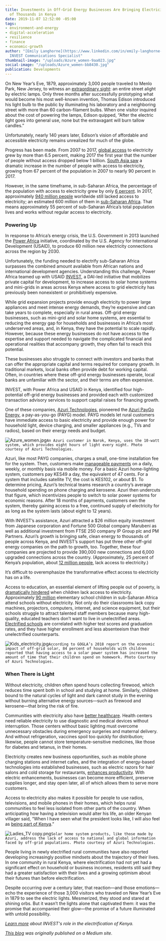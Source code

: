 ```yaml
---
title: Investments in Off-Grid Energy Businesses Are Bringing Electricity to Hundreds
  of Thousands in Kenya
date: 2019-11-07 12:52:00 -05:00
tags:
- environment-and-energy
- digital-acceleration
- resilience
- finance
- economic-growth
author: "[Emily Langhorne](https://www.linkedin.com/in/emily-langhorne-6307b956/),
  INVEST Communications Specialist"
thumbnail-image: "/uploads/Azure_women-9aa023.jpg"
social-image: "/uploads/Azure_women-bb8430.jpg"
publication: Developments
---
```


On New Year’s Eve, 1879, approximately 3,000 people traveled to Menlo Park, New Jersey, to witness an [extraordinary sight](https://www.history.com/news/when-edison-turned-night-into-day): an entire street alight by electric lamps. Only three months after successfully prototyping what would become his most well-known invention, Thomas Edison introduced his light bulb to the public by illuminating his laboratory and a neighboring street with more than 60 carbon-filament bulbs. When one visitor inquired about the cost of powering the lamps, Edison quipped, “After the electric light goes into general use, none but the extravagant will burn tallow candles.”

Unfortunately, nearly 140 years later, Edison’s vision of affordable and accessible electricity remains unrealized for much of the globe.





Progress has been made. From 2007 to 2017, [global access](https://data.worldbank.org/indicator/eg.elc.accs.zs?end=2017&start=2007) to electricity grew by more than 6.5 percent, making 2017 the first year that the number of people without access dropped below 1 billion. [South Asia saw](https://data.worldbank.org/indicator/EG.ELC.ACCS.ZS?end=2017&locations=8S&start=2007) a dramatic increase in the number of people with access to electricity, growing from 67 percent of the population in 2007 to nearly 90 percent in 2017.

However, in the same timeframe, in sub-Saharan Africa, the percentage of the population with access to electricity grew by only [6 percent](https://data.worldbank.org/indicator/EG.ELC.ACCS.ZS?end=2017&locations=ZG&start=2007). In 2017, approximately [940 million people](https://data.worldbank.org/indicator/eg.elc.accs.zs) worldwide still lacked access to electricity; an estimated 600 million of them in [sub-Saharan Africa](https://data.worldbank.org/indicator/EG.ELC.ACCS.ZS?locations=ZG). That means approximately 55 percent of sub-Saharan Africa’s total population lives and works without regular access to electricity.

### Powering Up

In response to Africa’s energy crisis, the U.S. Government in 2013 launched the [Power Africa](https://www.usaid.gov/powerafrica) initiative, coordinated by the U.S. Agency for International Development (USAID), to produce 60 million new electricity connections across the region by 2030.

Unfortunately, the funding needed to electrify sub-Saharan Africa surpasses the combined amount available from African nations and international development agencies. Understanding this challenge, Power Africa teamed up with USAID [INVEST](https://www.usaid.gov/INVEST), a DAI-led initiative that mobilizes private capital for development, to increase access to solar home systems and mini-grids in areas across Kenya where access to grid electricity has previously been nonexistent or prohibitively expensive.

While grid expansion projects provide enough electricity to power large appliances and meet intense energy demands, they’re expensive and can take years to complete, especially in rural areas. Off-grid energy businesses, such as mini-grid and solar home systems, are essential to reducing the energy gap for households and businesses in Africa’s most underserved areas, and, in Kenya, they have the potential to scale rapidly. However, because these energy businesses do not have access to the expertise and support needed to navigate the complicated financial and operational realities that accompany growth, they often fail to reach this potential.

These businesses also struggle to connect with investors and banks that can offer the appropriate capital and terms required for company growth. In traditional markets, local banks often provide debt for working capital. Often, in countries where these off-grid energy businesses operate, local banks are unfamiliar with the sector, and their terms are often expensive.

INVEST, with Power Africa and USAID in Kenya, identified four high-potential off-grid energy businesses and provided each with customized transaction advisory services to support capital raises for financing growth.

One of these companies, [Azuri Technologies](https://www.azuri-technologies.com/), pioneered the [Azuri PayGo Energy](https://unfccc.int/climate-action/momentum-for-change/financing-for-climate-friendly/azuri-paygo-energy), a pay-as-you-go (PAYG) model. PAYG models let rural customers have immediate access to basic electricity and provide enough power for household light, device charging, and smaller appliances (e.g., TVs and radios), based on their energy needs and budget.

![Azure_women.jpg](/uploads/Azure_women.jpg)`An Azuri customer in Narok, Kenya, uses the 10-watt system, which provides eight hours of light every night. Photo courtesy of Azuri Technologies.`

Azuri, like most PAYG companies, charges a small, one-time installation fee for the system. Then, customers make [manageable payments](https://africabusinesscommunities.com/news/kenya-azuri-apa-insurance-introduce-low-cost-funeral-cover-for-solar-and-off-grid-customers/) on a daily, weekly, or monthly basis via mobile money. For a basic Azuri home-lighting system, customers pay KES49 a day, the equivalent of 47 cents. For a system that includes satellite TV, the cost is KES102, or about $1. To determine pricing, Azuri’s technical teams research a country’s average household spending on phone charging and kerosene. Azuri then undercuts that figure, which incentivizes people to switch to solar power systems for economic reasons. After 18 months of payments, customers own the system, thereby gaining access to a free, continued supply of electricity for as long as the system lasts (about eight to 12 years).

With INVEST’s assistance, Azuri attracted a $26 million equity investment from Japanese corporation and Fortune 500 Global company Marubeni as well as additional investment from FTSE 250 company IP Group plc and PM Partners. Azuri’s growth is bringing safe, clean energy to thousands of people across Kenya, and INVEST’s support has put three other off-grid energy companies on the path to growth, too. Together, these four companies are projected to provide 390,000 new connections and 6,000 upgraded connections across the country. (Approximately, 25 percent of Kenya’s population, about [12 million people](https://kplc.co.ke/content/item/2485/kenya-leads-east-africa-peers-in-access-to-electricity), lack access to electricity.)

It’s difficult to overemphasize the transformative effect access to electricity has on a life.

Access to education, an essential element of lifting people out of poverty, is [dramatically hindered](https://www.borgenmagazine.com/education-needs-electricity/) when children lack access to electricity. Approximately [90 million](https://sustainabledevelopment.un.org/content/documents/1608Electricity%20and%20Education.pdf) elementary school children in sub-Saharan Africa attend schools without electricity. Not only do their classrooms lack copy machines, projectors, computers, internet, and science equipment, but their schools struggle to attract talented staff members because many high-quality, educated teachers don’t want to live in unelectrified areas. [Electrified schools](https://sustainabledevelopment.un.org/content/documents/1608Electricity%20and%20Education.pdf) are correlated with higher test scores and graduation rates, and they have higher enrollment and less absenteeism than their unelectrified counterparts.

![Kids_electricity.jpg](/uploads/Kids_electricity.jpg)`According to GOGLA’s 2018 report on the economic impact of off-grid solar, 84 percent of households with children reported that having access to a solar power system has increased the amount of time that their children spend on homework. Photo Courtesy of Azuri Technologies.`

### When There is Light

Without electricity, children often spend hours collecting firewood, which reduces time spent both in school and studying at home. Similarly, children bound to the natural cycles of light and dark cannot study in the evening without burning alternative energy sources—such as firewood and kerosene—that bring the risk of fire.

Communities with electricity also have [better healthcare](https://www.who.int/sustainable-development/health-sector/health-risks/energy-access/en/). Health centers need reliable electricity to use diagnostic and medical devices without interruption. Those centers without basic lighting must overcome unnecessary obstacles during emergency surgeries and maternal delivery. And without refrigeration, vaccines spoil too quickly for distribution; likewise, people cannot store temperature-sensitive medicines, like those for diabetes and tetanus, in their homes.

Electricity creates new business opportunities, such as mobile phone charging stations and internet cafes, and the integration of energy-based technologies into established businesses, such as electric razors for hair salons and cold storage for restaurants, [enhances productivity](https://www.sciencedirect.com/science/article/pii/S0301421518307365). With electric enhancements, businesses can become more efficient, preserve supplies longer, and stay open later, all of which allows them to serve more customers.

Access to electricity also makes it possible for people to use radios, televisions, and mobile phones in their homes, which helps rural communities to feel less isolated from other parts of the country. When anticipating how having a television would alter his life, an older Kenyan villager said, “When I have seen what the president looks like, I will also feel as [being part of Kenya](https://partner.sciencenorway.no/anthropology-energy-forskningno/life-changes-with-electricity/1426836).”

![Ladies_TV copy.png](/uploads/Ladies_TV%20copy.png)`Solar home system products, like those made by Azuri, address the lack of access to national and global information faced by off-grid populations. Photo courtesy of Azuri Technologies.`

People living in newly electrified rural communities have also reported developing increasingly positive mindsets about the trajectory of their lives. In one community in rural Kenya, where electrification had not yet had a significant effect on household or business incomes, residents still said they had a greater satisfaction with their lives and a growing optimism about their futures than before electrification.

Despite occurring over a century later, that reaction—and those emotions—echo the experience of those 3,000 visitors who traveled on New Year’s Eve in 1879 to see the electric lights. Mesmerized, they stood and stared at shining orbs. But it wasn’t the lights alone that captivated them: it was the promise that accompanied their glow—the promise of a future illuminated with untold possibility.

*[Learn more](https://www.convergence.finance/resource/1NVdsBSAmJKcLwhd5oN0eK/view) about INVEST's role in the electrification of Kenya.*

*[This blog](https://medium.com/@emily_langhorne/investments-in-off-grid-energy-businesses-expand-electricity-to-hundreds-of-thousands-in-kenya-b507c553a38a) was originally published on a Medium site.*